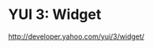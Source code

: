 <!--
id: 1054677205
link: http://kevinisom.info/post/1054677205/yui-3-widget
slug: yui-3-widget
date: Fri Sep 03 2010 08:20:17 GMT+1200 (NZST)
raw: {"blog_name":"kevinisom","id":1054677205,"post_url":"http://kevinisom.info/post/1054677205/yui-3-widget","slug":"yui-3-widget","type":"link","date":"2010-09-02 20:20:17 GMT","timestamp":1283458817,"state":"published","format":"html","reblog_key":"8EMxfFKg","tags":[],"short_url":"http://tmblr.co/Zw68Yy_tHZL","highlighted":[],"feed_item":"http://developer.yahoo.com/yui/3/widget/","from_feed_id":"650234","note_count":0,"title":"YUI 3: Widget","url":"http://developer.yahoo.com/yui/3/widget/","description":""}
publish: 2010-09-03
tags: 
title: YUI 3: Widget
-->


YUI 3: Widget
=============

<http://developer.yahoo.com/yui/3/widget/>

